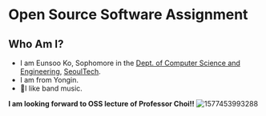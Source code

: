 Open Source Software Assignment
===============================

## Who Am I?
* I am Eunsoo Ko, Sophomore in the [Dept. of Computer Science and Engineering](https://computer.seoultech.ac.kr/), [SeoulTech](https://seoultech.ac.kr/).
* I am from Yongin.
* 🎸I like band music.

**I am looking forward to OSS lecture of Professor Choi!!**
![1577453993288](https://user-images.githubusercontent.com/113167709/189302847-91df0e2b-ca79-4456-acb8-67fddf7f89ba.JPG)
